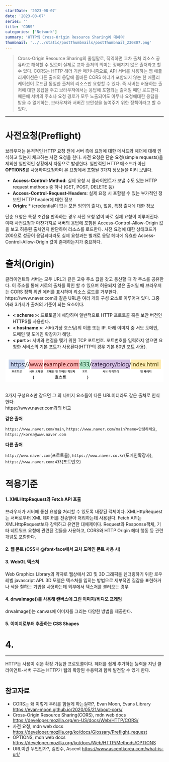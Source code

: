 ```yaml
---
startDate: '2023-08-07'
date: '2023-08-07'
series: ''
title: 'CORS'
categories: ['Network']
summary: 'HTTP의 Cross-Origin Resource Sharing에 대하여'
thumbnail: '../../static/postThumbnails/postThumbnail_230807.png'
---
```


> Cross-Origin Resource Sharing의 줄임말로, 직역하면 교차 출처 리소스 공유라고 해석할 수 있으며 실제로 교차 출처의 의미는 정해지지 않은 출처라고 할 수 있다. CORS는 HTTP 헤더 기반 메커니즘으로, API 서버를 사용하는 웹 애플리케이션은 다른 출처의 응답에 올바른 CORS 헤더가 포함되지 않는 한 애플리케이션이 로드된 동일한 출처의 리소스만 요청할 수 있다. 즉 서버는 허용하는 출처에 대한 응답을 주고 브라우저에서는 응답에 포함되는 출처일 때만 로드한다. 때문에 서버의 주소나 요청 경로가 모두 노출되어도 아무나 요청에대한 응답을 받을 수 없게하는, 브라우저와 서버간 보안성을 높여주기 위한 정책이라고 할 수 있다.

---

###

# 사전요청(Preflight)

브라우저는 본격적인 HTTP 요청 전에 서버 측에 요청에 대한 메서드와 헤더에 대해 인식하고 있는지 체크하는 사전 요청을 한다. 사전 요청은 단순 요청(simple requests)을 제외한 일반적인 상황에서 자동으로 발생한다. 일반적인 HTTP 메소드가 아닌 **OPTIONS**를 사용하여요청하며 본 요청에서 포함될 3가지 정보들을 미리 보낸다.

- **Access-Control-Method**: 실제 요청 시 클라이언트가 보낼 수도 있는 HTTP request methods 중 하나 (GET, POST, DELETE 등)
- **Access-Control-Request-Headers**: 실제 요청 시 포함될 수 있는 부가적인 정보인 HTTP header에 대한 정보
- **Origin**: \* (credential이 없는 모든 임의의 출처), 없음, 특정 출처에 대한 정보

단순 요청은 특정 조건을 만족하는 경우 사전 요청 없이 바로 실제 요청이 이루어진다. 이때 사전요청과 마찬가지로 서버의 응답에 포함된 Access-Control-Allow-Origin 값을 보고 허용된 출처인지 판단하여 리소스를 로드한다.
사전 요청에 대한 상태코드가 200으로 성공이 응답되더라도 실제 요청과는 별개로 응답 헤더에 유효한 Access-Control-Allow-Origin 값이 존재하는지가 중요하다.

# 출처(Origin)

클라이언트와 서버는 모두 URL과 같은 고유 주소 값을 갖고 통신할 때 각 주소를 공유한다. 이 주소를 통해 서로의 출처를 확인 할 수 있으며 허용되지 않은 출처일 때 브라우저는 CORS 정책 위반 에러를 표시하며 리소스 로드를 거부한다.
https://<k>www<k>.<k>naver.<k>com과 같은 URL은 여러 개의 구성 요소로 이루어져 있다. 그중 아래 3가지가 출처의 기준이 되는 요소이다.

- **< scheme >**: 프로토콜에 해당하며 일반적으로 HTTP 프로토콜 혹은 보안 버전인 HTTPS를 사용한다.
- **< hostname >**: 서버(가상 호스팅)의 이름 또는 IP. 아래 이미지 중 서브 도메인, 도메인 및 도메인 확장자가 해당.
- **< port >**: 서버와 연결을 맺기 위한 TCP 포트번호. 포트번호를 입력하지 않으면 요청한 서비스의 기본 포트가 사용된다(HTTP의 경우 기본 80번 포트 사용).

##

!["URL의 구조"](../../static/URL.png)

##

3가지 구성요소만 같으면 그 외 나머지 요소들이 다른 URL이더라도 같은 출처로 인식한다.  
https://<k>www<k>.<k>naver.<k>com과의 비교

**같은 출처**

`https://www.naver.com/main`, `https://www.naver.com/main?name=안녕하세요`, `https://korea@www.naver.com`

**다른 출처**

`http://www.naver.com`(프로토콜), `https://www.naver.co.kr`(도메인확장자), `https://www.naver.com:433`(포트번호)

# 적용기준

#### 1. **XMLHttpRequest와** **Fetch API 호출**

브라우저가 서버에 통신 요청을 처리할 수 있도록 내장된 객체이다. XMLHttpRequest는 서버로부터 XML 데이터를 전송받아 처리하는데 사용된다. Fetch API는 XMLHttpRequest보다 강력하고 유연한 대체제이다. Request와 Response객체, 기타 네트워크 요청에 관련된 것들을 사용하고, CORS와 HTTP Origin 헤더 행동 등 관련 개념도 포함한다.

#### 2. **웹 폰트 (CSS내 @font-face에서 교차 도메인 폰트 사용 시)**

#### 3. **WebGL 텍스쳐**

Web Graphics Library의 약자로 웹상에서 2D 및 3D 그래픽을 렌더링하기 위한 로우 레벨 javascript API. 3D 모델은 텍스처를 입히는 방법으로 세부적인 질감을 표현하거나 색을 칠하는 기법을 사용하는데 외부에서 텍스쳐를 불러오는 경우

#### 4. **drwaImage()를 사용해 캔버스에 그린 이미지/비디오 프레임**

drwaImage()는 canvas에 이미지를 그리는 다양한 방법을 제공한다.

#### 5. **이미지로부터 추출하는 CSS Shapes**

# 4.

---

HTTP는 사용이 쉬운 확장 가능한 프로토콜이다. 헤더를 쉽게 추가하는 능력을 지닌 클라이언트-서버 구조는 HTTP가 웹의 확장된 수용력과 함께 발전할 수 있게 한다.

#

## 참고자료

- CORS는 왜 이렇게 우리를 힘들게 하는걸까?, Evan Moon, Evans Library  
  [<https://evan-moon.github.io/2020/05/21/about-cors/>](https://evan-moon.github.io/2020/05/21/about-cors/)
- Cross-Origin Resource Sharing(CORS), mdn web docs
  [<https://developer.mozilla.org/en-US/docs/Web/HTTP/CORS/>](https://developer.mozilla.org/en-US/docs/Web/HTTP/CORS/)
- 사전 요청, mdn web docs
  [<https://developer.mozilla.org/ko/docs/Glossary/Preflight_request>](https://developer.mozilla.org/ko/docs/Glossary/Preflight_request)
- OPTIONS, mdn web docs
  [<https://developer.mozilla.org/ko/docs/Web/HTTP/Methods/OPTIONS>](https://developer.mozilla.org/ko/docs/Web/HTTP/Methods/OPTIONS)
- URL이란 무엇인가?, 김민수, Ascent
  [<https://www.ascentkorea.com/what-is-url/>](https://www.ascentkorea.com/what-is-url/)
